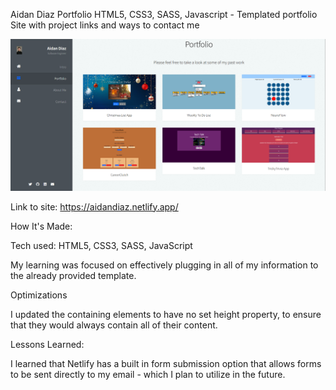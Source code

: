 Aidan Diaz Portfolio
HTML5, CSS3, SASS, Javascript - Templated portfolio Site with project links and ways to contact me

![alt text](images/portfolioThumbnail.png)

Link to site: https://aidandiaz.netlify.app/

How It's Made:

Tech used: HTML5, CSS3, SASS, JavaScript

My learning was focused on effectively plugging in all of my information to the already provided template.

Optimizations

I updated the containing elements to have no set height property, to ensure that they would always contain all of their content.

Lessons Learned:

I learned that Netlify has a built in form submission option that allows forms to be sent directly to my email - which I plan to utilize in the future. 
